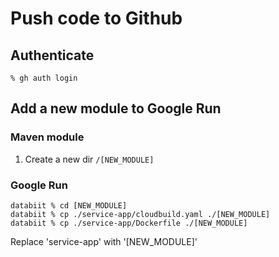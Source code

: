 # Push code to Github

## Authenticate

    % gh auth login

## Add a new module to Google Run

### Maven module 
1. Create a new dir <code>/[NEW_MODULE]</code>

### Google Run

    databiit % cd [NEW_MODULE]
    databiit % cp ./service-app/cloudbuild.yaml ./[NEW_MODULE] 
    databiit % cp ./service-app/Dockerfile ./[NEW_MODULE]

Replace 'service-app' with '[NEW_MODULE]'

